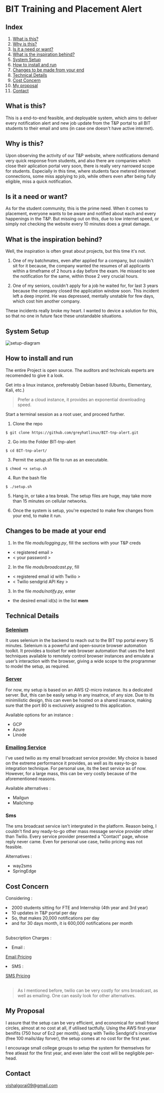 # BIT Training and Placement Alert

## Index
1. [What is this?](#what-is-this)
2. [Why is this?](#why-is-this)
3. [Is it a need or want?](#Is-it-a-need-or-want?)
4. [What is the inspiration behind?](#What-is-the-inspiration-behind?)
5. [System Setup](#System-Setup)
6. [How to install and run](#How-to-install-and-run?)
7. [Changes to be made from your end](#Changes-to-be-made-at-your-end)
8. [Technical Details](#Technical-Details)
9. [Cost Concern](#Cost-Concern)
10. [My proposal](#My-proposal)
11. [Contact](#Contact)

## What is this?
This is a end-to-end feasible, and deployable system, which aims to deliver every notification alert and new job update from the T&P portal to all BIT students to their email and sms (in case one doesn't have active internet).

## Why is this?
Upon observing the activity of our T&P website, where notifications demand very quick response from students, and also there are companies which close their aplication portal very soon, there is really very narrowed scope for students. Especially in this time, where students face metered interenet connections, some miss applying to job, while others even after being fully eligible, miss a quick notification.

## Is it a need or want?
As for the student community, this is the prime need. When it comes to placement, everyone wants to be aware and notified about each and every happenings in the T&P. But missing out on this, due to low internet speed, or simply not checking the website every 10 minutes does a great damage.

## What is the inspiration behind?
Well, the inspiration is often great about projects, but this time it's not.
1. One of my batchmates, even after applied for a company, but couldn't sit for it because, the company wanted the resumes of all applicants within a timeframe of 2 hours a day before the exam. He missed to see the notification for the same, within those 2 very crucial hours.

2. One of my seniors, couldn't apply for a job he waited for, for last 3 years because the company closed the application window soon. This incident left a deep imprint. He was depressed, mentally unstable for few days, which cost him another company.

These incidents really broke my heart. I wanted to device a solution for this, so that no one in future face these unstandable situations.


## System Setup

![setup-diagram](./img/tnp-setup.png)

## How to install and run
The entire Project is open source. The auditors and technicals experts are recomended to give it a look. 

Get into a linux instance, prefereably Debian based (Ubuntu, Elementary, Kali, etc.)

> Prefer a cloud instance, it provides an exponential downloading speed.

Start a terminal session as a root user, and proceed further.

1. Clone the repo

```
$ git clone https://github.com/greyhatlinux/BIT-tnp-alert.git
```

2. Go into the Folder BIT-tnp-alert
```
$ cd BIT-tnp-alert/
```
3. Permit the *setup.sh* file to run as an executable.
```
$ chmod +x setup.sh
```
4. Run the bash file
```
$ ./setup.sh
```
5. Hang in, or take a tea break.
The setup files are huge, may take more than 15 minutes on cellular networks. 

6. Once the system is setup, you're expected to make few changes from your end, to make it run.


## Changes to be made at your end

1. In the file *mods/logging.py*, fill the sections with your T&P creds
- < registered email >
- < your password >

2. In the file *mods/broadcast.py*, fill
- < registered email id with Twilio >
- < Twilio sendgrid API Key > 

3. In the file *mods/notify.py*, enter
- the desired email id(s) in the list **mem**


## Technical Details
###  [Selenium ](https://www.selenium.dev/)

It uses selenium in the backend to reach out to the BIT tnp portal every 15 minutes. Selenium is a powerful and open-source browser automation toolkit. It provides a toolset for web browser automation that uses the best techniques available to remotely control browser instances and emulate a user’s interaction with the browser, giving a wide scope to the programmer to model the setup, as required.

###  [Server](https://console.aws.com) 

For now, my setup is based on an AWS t2-micro instance. Its a dedicated server. But, this can be easily setup in any insatnce, of any size. Due to its minimilistic design, this can even be hosted on a shared insance, making sure that the port 80 is exclusively assigned to this application.

Available options for an instance : 
- GCP
- Azure
- Linode

###  [Emailing Service](https://twilio.com)

I've used twilio as my email broadcast service provider. My choice is based on the extreme performance it provides, as well as its easy-to-go integration technique. For personal use, its the best service as of now. However, for a large mass, this can be very costly because of the aforementioned reasons.

Available alternatives : 
- Mailgun
- Mailchimp

### Sms
The sms broadcast service isn't intergrated in the platform. Reason being, I couldn't find any ready-to-go other mass message service provider other than Twilio. Every service provider presented a "Contact" page, whose reply never came.
Even for personal use case, twilio pricing was not feasible.  

Alternatives : 
- way2sms
- SpringEdge 



## Cost Concern

Considering :

<li> 2000 students sitting for FTE and Internship (4th year and 3rd year)
<li> 10 updates in T&P portal per day
<li> So, that makes 20,000 notifications per day
<li> and for 30 days month, it is 600,000 notifications per month <br>
<br>

Subscription Charges :

<li> Email : 

[Email Pricing](https://sendgrid.com/pricing/ "Twilio sendgrid email")

<li> SMS :

[SMS Pricing](https://www.twilio.com/sms/pricing/in "Twilio sms")
<br><br>

> As I mentioned before, twilio can be very costly for sms broadcast, as well as emailing. One can easily look for other alternatives.

## My Proposal 

I assure that the setup can be very efficient, and economical for small friend circles, almost at no cost at all, if utilised tactfully. Using the AWS first-year benifits (750 hour of Ec2 per month), along with Twilio Sendgrid's incentive (free 100 mails/day forver), the setup comes at no cost for the first year. 

I encourage small college groups to setup the system for themselves for free atleast for the first year, and even later the cost will be negligible per-head.


## Contact 
vishalgorai09@gmail.com

